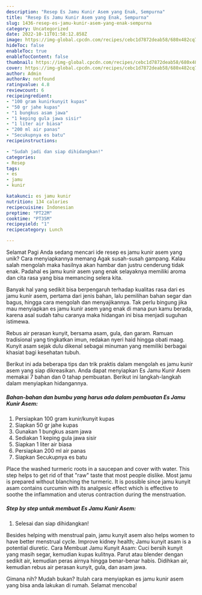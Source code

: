 ```yaml
---
description: "Resep Es Jamu Kunir Asem yang Enak, Sempurna"
title: "Resep Es Jamu Kunir Asem yang Enak, Sempurna"
slug: 1436-resep-es-jamu-kunir-asem-yang-enak-sempurna
category: Uncategorized
date: 2022-10-11T01:58:12.858Z
image: https://img-global.cpcdn.com/recipes/cebc1d7872deab58/680x482cq70/es-jamu-kunir-asem-foto-resep-utama.jpg
hideToc: false
enableToc: true
enableTocContent: false
thumbnail: https://img-global.cpcdn.com/recipes/cebc1d7872deab58/680x482cq70/es-jamu-kunir-asem-foto-resep-utama.jpg
cover: https://img-global.cpcdn.com/recipes/cebc1d7872deab58/680x482cq70/es-jamu-kunir-asem-foto-resep-utama.jpg
author: Admin
authorAv: notfound
ratingvalue: 4.8
reviewcount: 6
recipeingredient:
- "100 gram kunirkunyit kupas"
- "50 gr jahe kupas"
- "1 bungkus asam jawa"
- "1 keping gula jawa sisir"
- "1 liter air biasa"
- "200 ml air panas"
- "Secukupnya es batu"
recipeinstructions:

- "Sudah jadi dan siap dihidangkan!"
categories:
- Resep
tags:
- es
- jamu
- kunir

katakunci: es jamu kunir 
nutrition: 134 calories
recipecuisine: Indonesian
preptime: "PT22M"
cooktime: "PT35M"
recipeyield: "1"
recipecategory: Lunch

---
```



Selamat Pagi Anda sedang mencari ide resep es jamu kunir asem yang unik? Cara menyiapkannya memang Agak susah-susah gampang. Kalau salah mengolah maka hasilnya akan hambar dan justru cenderung tidak enak. Padahal es jamu kunir asem yang enak selayaknya memiliki aroma dan cita rasa yang bisa memancing selera kita.


Banyak hal yang sedikit bisa berpengaruh terhadap kualitas rasa dari es jamu kunir asem, pertama dari jenis bahan, lalu pemilihan bahan segar dan bagus, hingga cara mengolah dan menyajikannya. Tak perlu bingung jika mau menyiapkan es jamu kunir asem yang enak di mana pun kamu berada, karena asal sudah tahu caranya maka hidangan ini bisa menjadi suguhan istimewa.

Rebus air perasan kunyit, bersama asam, gula, dan garam. Ramuan tradisional yang tingkatkan imun, redakan nyeri haid hingga obati maag. Kunyit asam sejak dulu dikenal sebagai minuman yang memiliki berbagai khasiat bagi kesehatan tubuh.


Berikut ini ada beberapa tips dan trik praktis dalam mengolah es jamu kunir asem yang siap dikreasikan. Anda dapat menyiapkan Es Jamu Kunir Asem memakai 7 bahan dan 0 tahap pembuatan. Berikut ini langkah-langkah dalam menyiapkan hidangannya.

<!--inarticleads1-->

##### Bahan-bahan dan bumbu yang harus ada dalam pembuatan Es Jamu Kunir Asem:

1. Persiapkan 100 gram kunir/kunyit kupas
1. Siapkan 50 gr jahe kupas
1. Gunakan 1 bungkus asam jawa
1. Sediakan 1 keping gula jawa sisir
1. Siapkan 1 liter air biasa
1. Persiapkan 200 ml air panas
1. Siapkan Secukupnya es batu


Place the washed turmeric roots in a saucepan and cover with water. This step helps to get rid of that &#34;raw&#34; taste that most people dislike. Most jamu is prepared without blanching the turmeric. It is possible since jamu kunyit asam contains curcumin with its analgesic effect which is effective to soothe the inflammation and uterus contraction during the menstruation. 

<!--inarticleads2-->

##### Step by step untuk membuat Es Jamu Kunir Asem:


1. Selesai dan siap dihidangkan!

Besides helping with menstrual pain, jamu kunyit asem also helps women to have better menstrual cycle. Improve kidney health; Jamu kunyit asam is a potential diuretic. Cara Membuat Jamu Kunyit Asam: Cuci bersih kunyit yang masih segar, kemudian kupas kulitnya. Parut atau blender dengan sedikit air, kemudian peras airnya hingga benar-benar habis. Didihkan air, kemudian rebus air perasan kunyit, gula, dan asam jawa. 

Gimana nih? Mudah bukan? Itulah cara menyiapkan es jamu kunir asem yang bisa anda lakukan di rumah. Selamat mencoba!
